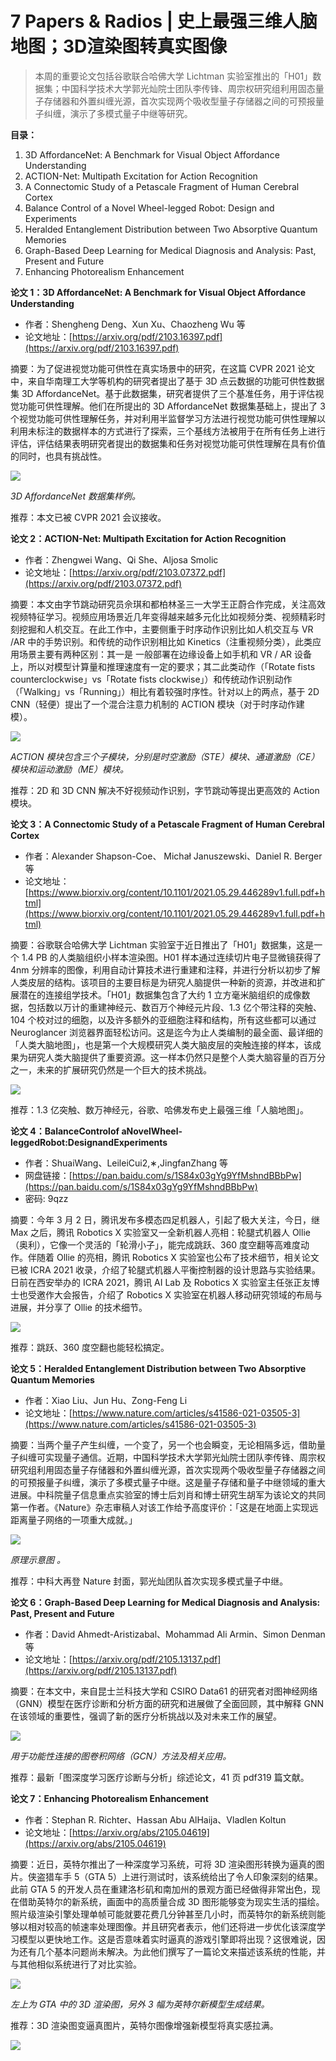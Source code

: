 # 7 Papers & Radios | 史上最强三维人脑地图；3D渲染图转真实图像

> 本周的重要论文包括谷歌联合哈佛大学 Lichtman 实验室推出的「H01」数据集；中国科学技术大学郭光灿院士团队李传锋、周宗权研究组利用固态量子存储器和外置纠缠光源，首次实现两个吸收型量子存储器之间的可预报量子纠缠，演示了多模式量子中继等研究。

**目录：**

1. 3D AffordanceNet: A Benchmark for Visual Object Affordance Understanding
2. ACTION-Net: Multipath Excitation for Action Recognition 
3. A Connectomic Study of a Petascale Fragment of Human Cerebral Cortex 
4. Balance Control of a Novel Wheel-legged Robot: Design and Experiments
5. Heralded Entanglement Distribution between Two Absorptive Quantum Memories
6. Graph-Based Deep Learning for Medical Diagnosis and Analysis: Past, Present and Future
7. Enhancing Photorealism Enhancement

**论文 1：3D AffordanceNet: A Benchmark for Visual Object Affordance Understanding**

- 作者：Shengheng Deng、Xun Xu、Chaozheng Wu 等
- 论文地址：[https://arxiv.org/pdf/2103.16397.pdf](https://arxiv.org/pdf/2103.16397.pdf)

摘要：为了促进视觉功能可供性在真实场景中的研究，在这篇 CVPR 2021 论文中，来自华南理工大学等机构的研究者提出了基于 3D 点云数据的功能可供性数据集 3D AffordanceNet。基于此数据集，研究者提供了三个基准任务，用于评估视觉功能可供性理解。他们在所提出的 3D AffordanceNet 数据集基础上，提出了 3 个视觉功能可供性理解任务，并对利用半监督学习方法进行视觉功能可供性理解以利用未标注的数据样本的方式进行了探索，三个基线方法被用于在所有任务上进行评估，评估结果表明研究者提出的数据集和任务对视觉功能可供性理解在具有价值的同时，也具有挑战性。

![](https://maoxianxin1996.oss-accelerate.aliyuncs.com/codechina/20210606230043.png)

*3D AffordanceNet 数据集样例。*

推荐：本文已被 CVPR 2021 会议接收。

**论文 2：ACTION-Net: Multipath Excitation for Action Recognition**

- 作者：Zhengwei Wang、Qi She、Aljosa Smolic
- 论文地址：[https://arxiv.org/pdf/2103.07372.pdf](https://arxiv.org/pdf/2103.07372.pdf)

摘要：本文由字节跳动研究员佘琪和都柏林圣三一大学王正蔚合作完成，关注高效视频特征学习。视频应用场景近几年变得越来越多元化比如视频分类、视频精彩时刻挖掘和人机交互。在此工作中，主要侧重于时序动作识别比如人机交互与 VR /AR 中的手势识别。和传统的动作识别相比如 Kinetics（注重视频分类），此类应用场景主要有两种区别：其一是 一般部署在边缘设备上如手机和 VR / AR 设备上，所以对模型计算量和推理速度有一定的要求；其二此类动作（「Rotate fists counterclockwise」vs「Rotate fists clockwise」）和传统动作识别动作（「Walking」vs「Running」）相比有着较强时序性。针对以上的两点，基于 2D CNN（轻便）提出了一个混合注意力机制的 ACTION 模块（对于时序动作建模）。

![](https://maoxianxin1996.oss-accelerate.aliyuncs.com/codechina/20210606230127.png)

*ACTION 模块包含三个子模块，分别是时空激励（STE）模块、通道激励（CE）模块和运动激励（ME）模块。*

推荐：2D 和 3D CNN 解决不好视频动作识别，字节跳动等提出更高效的 Action 模块。

**论文 3：A Connectomic Study of a Petascale Fragment of Human Cerebral Cortex**

- 作者：Alexander Shapson-Coe、 Michał Januszewski、Daniel R. Berger 等
- 论文地址：[https://www.biorxiv.org/content/10.1101/2021.05.29.446289v1.full.pdf+html](https://www.biorxiv.org/content/10.1101/2021.05.29.446289v1.full.pdf+html)

摘要：谷歌联合哈佛大学 Lichtman 实验室于近日推出了「H01」数据集，这是一个 1.4 PB 的人类脑组织小样本渲染图。H01 样本通过连续切片电子显微镜获得了 4nm 分辨率的图像，利用自动计算技术进行重建和注释，并进行分析以初步了解人类皮层的结构。该项目的主要目标是为研究人脑提供一种新的资源，并改进和扩展潜在的连接组学技术。「H01」数据集包含了大约 1 立方毫米脑组织的成像数据，包括数以万计的重建神经元、数百万个神经元片段、1.3 亿个带注释的突触、104 个校对过的细胞，以及许多额外的亚细胞注释和结构，所有这些都可以通过 Neuroglancer 浏览器界面轻松访问。这是迄今为止人类编制的最全面、最详细的「人类大脑地图」，也是第一个大规模研究人类大脑皮层的突触连接的样本，该成果为研究人类大脑提供了重要资源。这一样本仍然只是整个人类大脑容量的百万分之一，未来的扩展研究仍然是一个巨大的技术挑战。

![](https://maoxianxin1996.oss-accelerate.aliyuncs.com/codechina/20210606230201.png)

推荐：1.3 亿突触、数万神经元，谷歌、哈佛发布史上最强三维「人脑地图」。

**论文 4：BalanceControlof aNovelWheel-leggedRobot:DesignandExperiments**

- 作者：ShuaiWang、LeileiCui2,∗,JingfanZhang 等
- 网盘链接：[https://pan.baidu.com/s/1S84x03gYg9YfMshndBBbPw](https://pan.baidu.com/s/1S84x03gYg9YfMshndBBbPw)
- 密码: 9qzz

摘要：今年 3 月 2 日，腾讯发布多模态四足机器人，引起了极大关注，今日，继 Max 之后，腾讯 Robotics X 实验室又一全新机器人亮相：轮腿式机器人 Ollie（奥利），它像一个灵活的「轮滑小子」，能完成跳跃、360 度空翻等高难度动作。伴随着 Ollie 的亮相，腾讯 Robotics X 实验室也公布了技术细节，相关论文已被 ICRA 2021 收录，介绍了轮腿式机器人平衡控制器的设计思路与实验结果。日前在西安举办的 ICRA 2021，腾讯 AI Lab 及 Robotics X 实验室主任张正友博士也受邀作大会报告，介绍了 Robotics X 实验室在机器人移动研究领域的布局与进展，并分享了 Ollie 的技术细节。

![](https://maoxianxin1996.oss-accelerate.aliyuncs.com/codechina/20210606230240.png)

推荐：跳跃、360 度空翻也能轻松搞定。

**论文 5：Heralded Entanglement Distribution between Two Absorptive Quantum Memories**

- 作者：Xiao Liu、Jun Hu、Zong-Feng Li
- 论文地址：[https://www.nature.com/articles/s41586-021-03505-3](https://www.nature.com/articles/s41586-021-03505-3)

摘要：当两个量子产生纠缠，一个变了，另一个也会瞬变，无论相隔多远，借助量子纠缠可实现量子通信。近期，中国科学技术大学郭光灿院士团队李传锋、周宗权研究组利用固态量子存储器和外置纠缠光源，首次实现两个吸收型量子存储器之间的可预报量子纠缠，演示了多模式量子中继。这是量子存储和量子中继领域的重大进展。中科院量子信息重点实验室的博士后刘肖和博士研究生胡军为该论文的共同第一作者。《Nature》杂志审稿人对该工作给予高度评价：「这是在地面上实现远距离量子网络的一项重大成就。」

![](https://maoxianxin1996.oss-accelerate.aliyuncs.com/codechina/20210606231003.png)

*原理示意图 。*

推荐：中科大再登 Nature 封面，郭光灿团队首次实现多模式量子中继。

**论文 6：Graph-Based Deep Learning for Medical Diagnosis and Analysis: Past, Present and Future**

- 作者：David Ahmedt-Aristizabal、Mohammad Ali Armin、Simon Denman 等
- 论文地址：[https://arxiv.org/pdf/2105.13137.pdf](https://arxiv.org/pdf/2105.13137.pdf)

摘要：在本文中，来自昆士兰科技大学和 CSIRO Data61 的研究者对图神经网络（GNN）模型在医疗诊断和分析方面的研究和进展做了全面回顾，其中解释 GNN 在该领域的重要性，强调了新的医疗分析挑战以及对未来工作的展望。

![](https://maoxianxin1996.oss-accelerate.aliyuncs.com/codechina/20210606230326.png)

*用于功能性连接的图卷积网络（GCN）方法及相关应用。*

推荐：最新「图深度学习医疗诊断与分析」综述论文，41 页 pdf319 篇文献。

**论文 7：Enhancing Photorealism Enhancement**

- 作者：Stephan R. Richter、Hassan Abu AlHaija、Vladlen Koltun
- 论文地址：[https://arxiv.org/abs/2105.04619](https://arxiv.org/abs/2105.04619)

摘要：近日，英特尔推出了一种深度学习系统，可将 3D 渲染图形转换为逼真的图片。侠盗猎车手 5（GTA 5）上进行测试时，该系统给出了令人印象深刻的结果。此前 GTA 5 的开发人员在重建洛杉矶和南加州的景观方面已经做得非常出色，现在借助英特尔的新系统，画面中的高质量合成 3D 图形能够变为现实生活的描绘。照片级渲染引擎处理单帧可能就要花费几分钟甚至几小时，而英特尔的新系统则能够以相对较高的帧速率处理图像。并且研究者表示，他们还将进一步优化该深度学习模型以更快地工作。这是否意味着实时逼真的游戏引擎即将出现？这很难说，因为还有几个基本问题尚未解决。为此他们撰写了一篇论文来描述该系统的性能，并与其他相似系统进行了对比实验。

![](https://maoxianxin1996.oss-accelerate.aliyuncs.com/codechina/20210606230400.png)

*左上为 GTA 中的 3D 渲染图，另外 3 幅为英特尔新模型生成结果。*

推荐：3D 渲染图变逼真图片，英特尔图像增强新模型将真实感拉满。

![](https://maoxianxin1996.oss-accelerate.aliyuncs.com/codechina/20210603140942.png)
